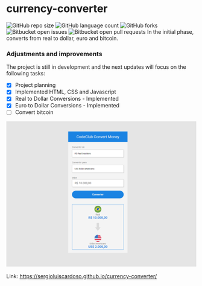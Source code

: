 # currency-converter
![GitHub repo size](https://img.shields.io/github/repo-size/iuricode/README-template?style=for-the-badge)
![GitHub language count](https://img.shields.io/github/languages/count/iuricode/README-template?style=for-the-badge)
![GitHub forks](https://img.shields.io/github/forks/iuricode/README-template?style=for-the-badge)
![Bitbucket open issues](https://img.shields.io/bitbucket/issues/iuricode/README-template?style=for-the-badge)
![Bitbucket open pull requests](https://img.shields.io/bitbucket/pr-raw/iuricode/README-template?style=for-the-badge)
In the initial phase, converts from real to dollar, euro and bitcoin.

### Adjustments and improvements

The project is still in development and the next updates will focus on the following tasks:

- [x] Project planning
- [x] Implemented HTML, CSS and Javascript
- [x] Real to Dollar Conversions - Implemented
- [x] Euro to Dollar Conversions - Implemented
- [ ] Convert bitcoin

<img src="/Folder.png" alt="imagem-principal">

Link:
https://sergioluiscardoso.github.io/currency-converter/
